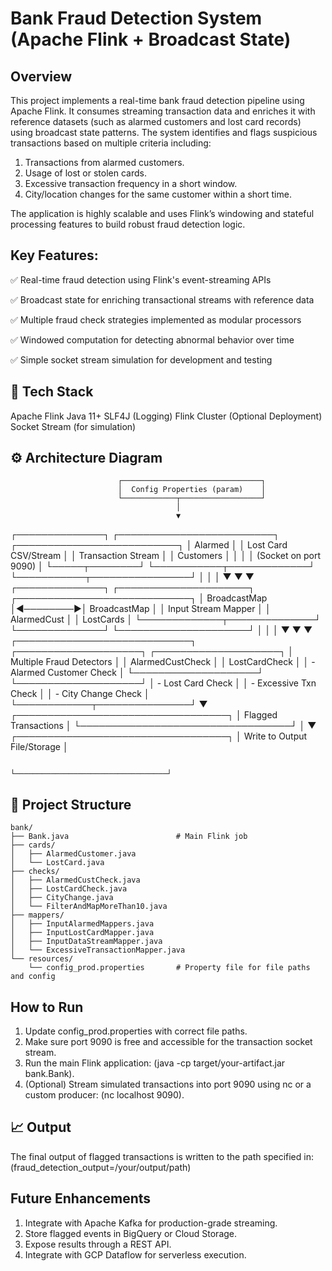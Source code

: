 # Bank Fraud Detection System (Apache Flink + Broadcast State)
## Overview
This project implements a real-time bank fraud detection pipeline using Apache Flink. It consumes streaming transaction data and enriches it with reference datasets (such as alarmed customers and lost card records) using broadcast state patterns. The system identifies and flags suspicious transactions based on multiple criteria including:

1. Transactions from alarmed customers.
2. Usage of lost or stolen cards.
3. Excessive transaction frequency in a short window.
4. City/location changes for the same customer within a short time.

The application is highly scalable and uses Flink’s windowing and stateful processing features to build robust fraud detection logic.

## Key Features:

✅ Real-time fraud detection using Flink's event-streaming APIs

✅ Broadcast state for enriching transactional streams with reference data

✅ Multiple fraud check strategies implemented as modular processors

✅ Windowed computation for detecting abnormal behavior over time

✅ Simple socket stream simulation for development and testing

## 🔧 Tech Stack
Apache Flink
Java 11+
SLF4J (Logging)
Flink Cluster (Optional Deployment)
Socket Stream (for simulation)

## ⚙️ Architecture Diagram

                            ┌───────────────────────────────┐
                            │  Config Properties (param)    │
                            └────────────┬──────────────────┘
                                         │
                                         ▼
 ┌──────────────┐        ┌─────────────────────────┐        ┌──────────────────────────┐
 │ Alarmed      │        │ Lost Card CSV/Stream    │        │ Transaction Stream        │
 │ Customers    │        │                         │        │ (Socket on port 9090)     │
 └─────┬────────┘        └───────────┬─────────────┘        └───────────┬────────────────┘
       │                             │                                  │
       ▼                             ▼                                  ▼
┌──────────────┐          ┌─────────────────────┐           ┌────────────────────────────┐
│ BroadcastMap │◄────────▶│ BroadcastMap        │           │ Input Stream Mapper         │
│ AlarmedCust  │          │ LostCards           │           └─────────────┬──────────────┘
└──────────────┘          └─────────────────────┘                         │
       │                                 │                                ▼
       ▼                                 ▼                   ┌────────────────────────────┐
┌────────────────────┐        ┌────────────────────┐        │ Multiple Fraud Detectors    │
│ AlarmedCustCheck   │        │ LostCardCheck       │        │  - Alarmed Customer Check  │
└────────────────────┘        └────────────────────┘        │  - Lost Card Check         │
                                                             │  - Excessive Txn Check     │
                                                             │  - City Change Check       │
                                                             └────────────┬───────────────┘
                                                                          ▼
                                                        ┌──────────────────────────────────┐
                                                        │       Flagged Transactions       │
                                                        └──────────────────────────────────┘
                                                                          │
                                                                          ▼
                                                        ┌──────────────────────────────────┐
                                                        │ Write to Output File/Storage     │
          
                                                         └──────────────────────────────────┘



## 📂 Project Structure
```
bank/
├── Bank.java                        # Main Flink job
├── cards/
│   ├── AlarmedCustomer.java
│   └── LostCard.java
├── checks/
│   ├── AlarmedCustCheck.java
│   ├── LostCardCheck.java
│   ├── CityChange.java
│   └── FilterAndMapMoreThan10.java
├── mappers/
│   ├── InputAlarmedMappers.java
│   ├── InputLostCardMapper.java
│   ├── InputDataStreamMapper.java
│   └── ExcessiveTransactionMapper.java
└── resources/
    └── config_prod.properties       # Property file for file paths and config
```

##  How to Run
1. Update config_prod.properties with correct file paths.
2. Make sure port 9090 is free and accessible for the transaction socket stream.
3. Run the main Flink application: (java -cp target/your-artifact.jar bank.Bank).
4. (Optional) Stream simulated transactions into port 9090 using nc or a custom producer: (nc localhost 9090).

## 📈 Output
The final output of flagged transactions is written to the path specified in: (fraud_detection_output=/your/output/path)

## Future Enhancements

1. Integrate with Apache Kafka for production-grade streaming.
2. Store flagged events in BigQuery or Cloud Storage.
3. Expose results through a REST API.
4. Integrate with GCP Dataflow for serverless execution.

